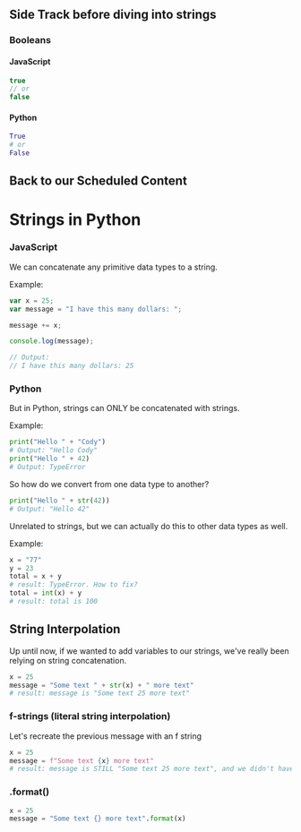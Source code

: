 
## Side Track before diving into strings

### Booleans

#### JavaScript

```js
true
// or
false
```

#### Python

```py
True
# or
False
```
## Back to our Scheduled Content

# Strings in Python

### JavaScript

We can concatenate any primitive data types to a string.

Example:

```js
var x = 25;
var message = "I have this many dollars: ";

message += x;

console.log(message);

// Output:
// I have this many dollars: 25

```

### Python

But in Python, strings can ONLY be concatenated with strings.

Example:
```py
print("Hello " + "Cody")
# Output: "Hello Cody"
print("Hello " + 42)
# Output: TypeError
```

So how do we convert from one data type to another?
```py
print("Hello " + str(42))
# Output: "Hello 42"
```

Unrelated to strings, but we can actually do this to other data types as well.

Example:
```py
x = "77"
y = 23
total = x + y
# result: TypeError. How to fix?
total = int(x) + y
# result: total is 100 
```

## String Interpolation

Up until now, if we wanted to add variables to our strings, we've really been relying on string concatenation.

```py
x = 25
message = "Some text " + str(x) + " more text"
# result: message is "Some text 25 more text"
```

### f-strings (literal string interpolation)
Let's recreate the previous message with an f string
```py
x = 25
message = f"Some text {x} more text"
# result: message is STILL "Some text 25 more text", and we didn't have to convert x to a string
```

### .format()

```py
x = 25
message = "Some text {} more text".format(x)
```